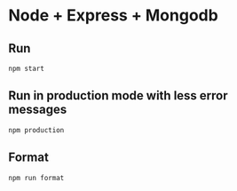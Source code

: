 # Node + Express + Mongodb

## Run
`npm start`

## Run in production mode with less error messages
`npm production`

## Format
`npm run format`
